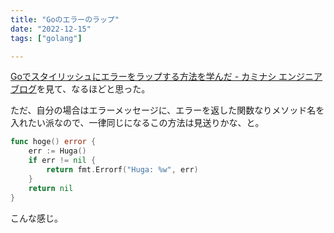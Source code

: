 ```yaml
---
title: "Goのエラーのラップ"
date: "2022-12-15"
tags: ["golang"]

---
```


[Goでスタイリッシュにエラーをラップする方法を学んだ - カミナシ エンジニアブログ](https://kaminashi-developer.hatenablog.jp/entry/2022/12/15/093000)を見て、なるほどと思った。

ただ、自分の場合はエラーメッセージに、エラーを返した関数なりメソッド名を入れたい派なので、一律同じになるこの方法は見送りかな、と。

```go
func hoge() error {
    err := Huga()
    if err != nil {
        return fmt.Errorf("Huga: %w", err)
    }
    return nil
}
```

こんな感じ。
